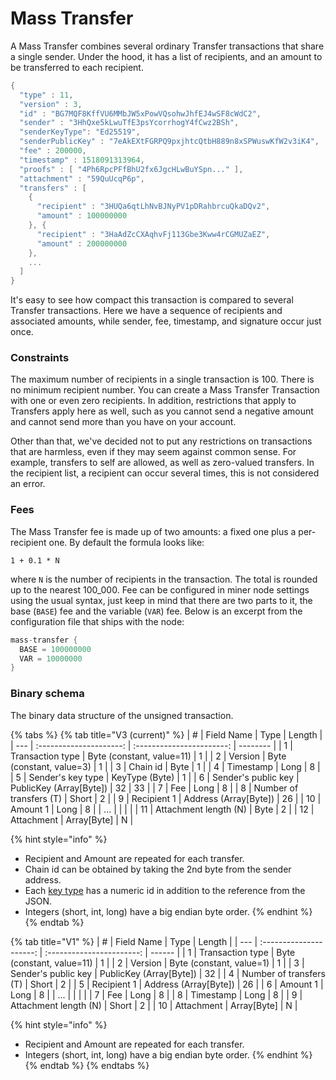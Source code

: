 # Mass Transfer

A Mass Transfer combines several ordinary Transfer transactions that share a single sender. Under the hood, it has a list of recipients, and an amount to be transferred to each recipient.

```cpp
{
  "type" : 11,
  "version" : 3,
  "id" : "BG7MQF8KffVU6MMbJW5xPowVQsohwJhfEJ4wSF8cWdC2",
  "sender" : "3HhQxe5kLwuTfE3psYcorrhogY4fCwz2BSh",
  "senderKeyType": "Ed25519",
  "senderPublicKey" : "7eAkEXtFGRPQ9pxjhtcQtbH889n8xSPWuswKfW2v3iK4",
  "fee" : 200000,
  "timestamp" : 1518091313964,
  "proofs" : [ "4Ph6RpcPFfBhU2fx6JgcHLwBuYSpn..." ],
  "attachment" : "59QuUcqP6p",
  "transfers" : [
    {
      "recipient" : "3HUQa6qtLhNvBJNyPV1pDRahbrcuQkaDQv2",
      "amount" : 100000000
    }, {
      "recipient" : "3HaAdZcCXAqhvFj113Gbe3Kww4rCGMUZaEZ",
      "amount" : 200000000
    },
    ...
  ]
}
```

It's easy to see how compact this transaction is compared to several Transfer transactions. Here we have a sequence of recipients and associated amounts, while sender, fee, timestamp, and signature occur just once.

### Constraints

The maximum number of recipients in a single transaction is 100. There is no minimum recipient number. You can create a Mass Transfer Transaction with one or even zero recipients. In addition, restrictions that apply to Transfers apply here as well, such as you cannot send a negative amount and cannot send more than you have on your account.

Other than that, we've decided not to put any restrictions on transactions that are harmless, even if they may seem against common sense. For example, transfers to self are allowed, as well as zero-valued transfers. In the recipient list, a recipient can occur several times, this is not considered an error.

### Fees

The Mass Transfer fee is made up of two amounts: a fixed one plus a per-recipient one. By default the formula looks like:

```
1 + 0.1 * N
```

where `N` is the number of recipients in the transaction. The total is rounded up to the nearest 100\_000. Fee can be configured in miner node settings using the usual syntax, just keep in mind that there are two parts to it, the base (`BASE`) fee and the variable (`VAR`) fee. Below is an excerpt from the configuration file that ships with the node:

```cpp
mass-transfer {
  BASE = 100000000
  VAR = 10000000
}
```

### Binary schema

The binary data structure of the unsigned transaction.

{% tabs %}
{% tab title="V3 (current)" %}
| #   |        Field Name       |            Type           | Length   |
| --- | :---------------------: | :-----------------------: | -------- |
| 1   |     Transaction type    | Byte (constant, value=11) | 1        |
| 2   |         Version         |  Byte (constant, value=3) | 1        |
| 3   |         Chain id        |            Byte           | 1        |
| 4   |        Timestamp        |            Long           | 8        |
| 5   |    Sender's key type    |       KeyType (Byte)      | 1        |
| 6   |   Sender's public key   |  PublicKey (Array\[Byte]) | 32 \| 33 |
| 7   |           Fee           |            Long           | 8        |
| 8   | Number of transfers (T) |           Short           | 2        |
| 9   |       Recipient 1       |   Address (Array\[Byte])  | 26       |
| 10  |         Amount 1        |            Long           | 8        |
| ... |                         |                           |          |
| 11  |  Attachment length (N)  |            Byte           | 2        |
| 12  |        Attachment       |        Array\[Byte]       | N        |

{% hint style="info" %}
* Recipient and Amount are repeated for each transfer.
* Chain id can be obtained by taking the 2nd byte from the sender address.
* Each [key type](../../accounts/#key-types) has a numeric id in addition to the reference from the JSON.
* Integers (short, int, long) have a big endian byte order.
{% endhint %}
{% endtab %}

{% tab title="V1" %}
| #   |        Field Name       |            Type           | Length |
| --- | :---------------------: | :-----------------------: | ------ |
| 1   |     Transaction type    | Byte (constant, value=11) | 1      |
| 2   |         Version         |  Byte (constant, value=1) | 1      |
| 3   |   Sender's public key   |  PublicKey (Array\[Byte]) | 32     |
| 4   | Number of transfers (T) |           Short           | 2      |
| 5   |       Recipient 1       |   Address (Array\[Byte])  | 26     |
| 6   |         Amount 1        |            Long           | 8      |
| ... |                         |                           |        |
| 7   |           Fee           |            Long           | 8      |
| 8   |        Timestamp        |            Long           | 8      |
| 9   |  Attachment length (N)  |           Short           | 2      |
| 10  |        Attachment       |        Array\[Byte]       | N      |

{% hint style="info" %}
* Recipient and Amount are repeated for each transfer.
* Integers (short, int, long) have a big endian byte order.
{% endhint %}
{% endtab %}
{% endtabs %}
